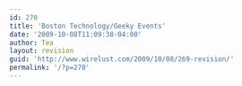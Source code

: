 ```yaml
---
id: 270
title: 'Boston Technology/Geeky Events'
date: '2009-10-08T11:09:38-04:00'
author: Tea
layout: revision
guid: 'http://www.wirelust.com/2009/10/08/269-revision/'
permalink: '/?p=270'
---
```


